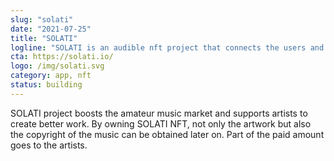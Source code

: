 ```yaml
---
slug: "solati"
date: "2021-07-25"
title: "SOLATI"
logline: "SOLATI is an audible nft project that connects the users and artists through music."
cta: https://solati.io/
logo: /img/solati.svg
category: app, nft
status: building
---
```


SOLATI project boosts the amateur music market and supports artists to create better work. By owning SOLATI NFT, not only the artwork but also the copyright of the music can be obtained later on. Part of the paid amount goes to the artists.



